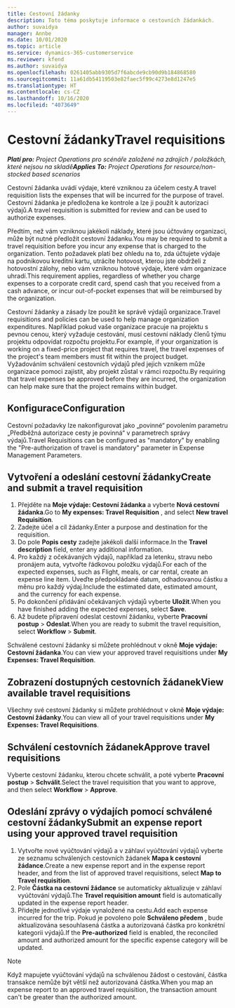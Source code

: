 ```yaml
---
title: Cestovní žádanky
description: Toto téma poskytuje informace o cestovních žádankách.
author: suvaidya
manager: Annbe
ms.date: 10/01/2020
ms.topic: article
ms.service: dynamics-365-customerservice
ms.reviewer: kfend
ms.author: suvaidya
ms.openlocfilehash: 0261405abb9305d7f6abcde9cb90d9b184868580
ms.sourcegitcommit: 11a61db54119503e82faec5f99c4273e8d1247e5
ms.translationtype: HT
ms.contentlocale: cs-CZ
ms.lasthandoff: 10/16/2020
ms.locfileid: "4073649"
---
```

# <a name="travel-requisitions"></a><span data-ttu-id="0e20b-103">Cestovní žádanky</span><span class="sxs-lookup"><span data-stu-id="0e20b-103">Travel requisitions</span></span>

<span data-ttu-id="0e20b-104">_**Platí pro:** Project Operations pro scénáře založené na zdrojích / položkách, které nejsou na skladě_</span><span class="sxs-lookup"><span data-stu-id="0e20b-104">_**Applies To:** Project Operations for resource/non-stocked based scenarios_</span></span>

<span data-ttu-id="0e20b-105">Cestovní žádanka uvádí výdaje, které vzniknou za účelem cesty.</span><span class="sxs-lookup"><span data-stu-id="0e20b-105">A travel requisition lists the expenses that will be incurred for the purpose of travel.</span></span> <span data-ttu-id="0e20b-106">Cestovní žádanka je předložena ke kontrole a lze ji použít k autorizaci výdajů.</span><span class="sxs-lookup"><span data-stu-id="0e20b-106">A travel requisition is submitted for review and can be used to authorize expenses.</span></span>

<span data-ttu-id="0e20b-107">Předtím, než vám vzniknou jakékoli náklady, které jsou účtovány organizaci, může být nutné předložit cestovní žádanku.</span><span class="sxs-lookup"><span data-stu-id="0e20b-107">You may be required to submit a travel requisition before you incur any expense that is charged to the organization.</span></span> <span data-ttu-id="0e20b-108">Tento požadavek platí bez ohledu na to, zda účtujete výdaje na podnikovou kreditní kartu, utrácíte hotovost, kterou jste obdrželi z hotovostní zálohy, nebo vám vzniknou hotové výdaje, které vám organizace uhradí.</span><span class="sxs-lookup"><span data-stu-id="0e20b-108">This requirement applies, regardless of whether you charge expenses to a corporate credit card, spend cash that you received from a cash advance, or incur out-of-pocket expenses that will be reimbursed by the organization.</span></span>

<span data-ttu-id="0e20b-109">Cestovní žádanky a zásady lze použít ke správě výdajů organizace.</span><span class="sxs-lookup"><span data-stu-id="0e20b-109">Travel requisitions and policies can be used to help manage organization expenditures.</span></span> <span data-ttu-id="0e20b-110">Například pokud vaše organizace pracuje na projektu s pevnou cenou, který vyžaduje cestování, musí cestovní náklady členů týmu projektu odpovídat rozpočtu projektu.</span><span class="sxs-lookup"><span data-stu-id="0e20b-110">For example, if your organization is working on a fixed-price project that requires travel, the travel expenses of the project's team members must fit within the project budget.</span></span> <span data-ttu-id="0e20b-111">Vyžadováním schválení cestovních výdajů před jejich vznikem může organizace pomoci zajistit, aby projekt zůstal v rámci rozpočtu.</span><span class="sxs-lookup"><span data-stu-id="0e20b-111">By requiring that travel expenses be approved before they are incurred, the organization can help make sure that the project remains within budget.</span></span>

## <a name="configuration"></a><span data-ttu-id="0e20b-112">Konfigurace</span><span class="sxs-lookup"><span data-stu-id="0e20b-112">Configuration</span></span> 

<span data-ttu-id="0e20b-113">Cestovní požadavky lze nakonfigurovat jako „povinné“ povolením parametru „Předběžná autorizace cesty je povinná“ v parametrech správy výdajů.</span><span class="sxs-lookup"><span data-stu-id="0e20b-113">Travel Requisitions can be configured as "mandatory" by enabling the "Pre-authorization of travel is mandatory" parameter in Expense Management Parameters.</span></span> 

## <a name="create-and-submit-a-travel-requisition"></a><span data-ttu-id="0e20b-114">Vytvoření a odeslání cestovní žádanky</span><span class="sxs-lookup"><span data-stu-id="0e20b-114">Create and submit a travel requisition</span></span>

1. <span data-ttu-id="0e20b-115">Přejděte na **Moje výdaje: Cestovní žádanka** a vyberte **Nová cestovní žádanka**.</span><span class="sxs-lookup"><span data-stu-id="0e20b-115">Go to **My expenses: Travel Requisition** , and select **New travel Requisition**.</span></span>
2. <span data-ttu-id="0e20b-116">Zadejte účel a cíl žádanky.</span><span class="sxs-lookup"><span data-stu-id="0e20b-116">Enter a purpose and destination for the requisition.</span></span>
3. <span data-ttu-id="0e20b-117">Do pole **Popis cesty** zadejte jakékoli další informace.</span><span class="sxs-lookup"><span data-stu-id="0e20b-117">In the  **Travel description** field, enter any additional information.</span></span> 
4. <span data-ttu-id="0e20b-118">Pro každý z očekávaných výdajů, například za letenku, stravu nebo pronájem auta, vytvořte řádkovou položku výdajů.</span><span class="sxs-lookup"><span data-stu-id="0e20b-118">For each of the expected expenses, such as Flight, meals, or car rental, create an expense line item.</span></span> <span data-ttu-id="0e20b-119">Uveďte předpokládané datum, odhadovanou částku a měnu pro každý výdaj.</span><span class="sxs-lookup"><span data-stu-id="0e20b-119">Include the estimated date, estimated amount, and the currency for each expense.</span></span> 
5. <span data-ttu-id="0e20b-120">Po dokončení přidávání očekávaných výdajů vyberte **Uložit**.</span><span class="sxs-lookup"><span data-stu-id="0e20b-120">When you have finished adding the expected expenses, select **Save**.</span></span>
6. <span data-ttu-id="0e20b-121">Až budete připravení odeslat cestovní žádanku, vyberte **Pracovní postup** > **Odeslat**.</span><span class="sxs-lookup"><span data-stu-id="0e20b-121">When you are ready to submit the travel requisition, select **Workflow** > **Submit**.</span></span>

<span data-ttu-id="0e20b-122">Schválené cestovní žádanky si můžete prohlédnout v okně **Moje výdaje: Cestovní žádanka**.</span><span class="sxs-lookup"><span data-stu-id="0e20b-122">You can view your approved travel requisitions under **My Expenses: Travel Requisition**.</span></span> 

## <a name="view-available-travel-requisitions"></a><span data-ttu-id="0e20b-123">Zobrazení dostupných cestovních žádanek</span><span class="sxs-lookup"><span data-stu-id="0e20b-123">View available travel requisitions</span></span>

<span data-ttu-id="0e20b-124">Všechny své cestovní žádanky si můžete prohlédnout v okně **Moje výdaje: Cestovní žádanky**.</span><span class="sxs-lookup"><span data-stu-id="0e20b-124">You can view all of your travel requisitions under **My Expenses: Travel Requisitions**.</span></span>

## <a name="approve-travel-requisitions"></a><span data-ttu-id="0e20b-125">Schválení cestovních žádanek</span><span class="sxs-lookup"><span data-stu-id="0e20b-125">Approve travel requisitions</span></span>

<span data-ttu-id="0e20b-126">Vyberte cestovní žádanku, kterou chcete schválit, a poté vyberte **Pracovní postup** > **Schválit**.</span><span class="sxs-lookup"><span data-stu-id="0e20b-126">Select the travel requisition that you want to approve, and then select **Workflow** > **Approve**.</span></span>  

## <a name="submit-an-expense-report-using-your-approved-travel-requisition"></a><span data-ttu-id="0e20b-127">Odeslání zprávy o výdajích pomocí schválené cestovní žádanky</span><span class="sxs-lookup"><span data-stu-id="0e20b-127">Submit an expense report using your approved travel requisition</span></span>

1. <span data-ttu-id="0e20b-128">Vytvořte nové vyúčtování výdajů a v záhlaví vyúčtování výdajů vyberte ze seznamu schválených cestovních žádanek **Mapa k cestovní žádance**.</span><span class="sxs-lookup"><span data-stu-id="0e20b-128">Create a new expense report and in the expense report header, and from the list of approved travel requisitions, select **Map to Travel requisition**.</span></span>
2. <span data-ttu-id="0e20b-129">Pole **Částka na cestovní žádance** se automaticky aktualizuje v záhlaví vyúčtování výdajů.</span><span class="sxs-lookup"><span data-stu-id="0e20b-129">The **Travel requisition amount** field is automatically updated in the expense report header.</span></span>
3. <span data-ttu-id="0e20b-130">Přidejte jednotlivé výdaje vynaložené na cestu.</span><span class="sxs-lookup"><span data-stu-id="0e20b-130">Add each expense incurred for the trip.</span></span> <span data-ttu-id="0e20b-131">Pokud je povoleno pole **Schváleno předem** , bude aktualizována sesouhlasená částka a autorizovaná částka pro konkrétní kategorii výdajů.</span><span class="sxs-lookup"><span data-stu-id="0e20b-131">If the **Pre-authorized** field is enabled, the reconciled amount and authorized amount for the specific expense category will be updated.</span></span>

> [!NOTE]
> <span data-ttu-id="0e20b-132">Když mapujete vyúčtování výdajů na schválenou žádost o cestování, částka transakce nemůže být větší než autorizovaná částka.</span><span class="sxs-lookup"><span data-stu-id="0e20b-132">When you map an expense report to an approved travel requisition, the transaction amount can't be greater than the authorized amount.</span></span> 
